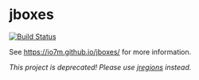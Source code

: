jboxes
===

[![Build Status](https://travis-ci.org/io7m/jboxes.svg?branch=master)](https://travis-ci.org/io7m/jboxes)

See https://io7m.github.io/jboxes/ for more information.

_This project is deprecated! Please use [jregions](https://github.com/io7m/jregions) instead._
